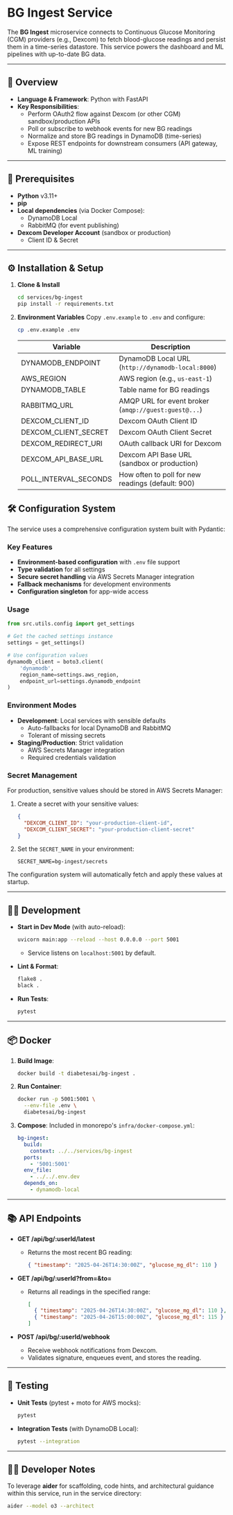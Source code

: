 # BG Ingest Service

The **BG Ingest** microservice connects to Continuous Glucose Monitoring (CGM) providers (e.g., Dexcom) to fetch blood-glucose readings and persist them in a time-series datastore. This service powers the dashboard and ML pipelines with up-to-date BG data.

---

## 🚀 Overview

- **Language & Framework**: Python with FastAPI
- **Key Responsibilities**:
  - Perform OAuth2 flow against Dexcom (or other CGM) sandbox/production APIs
  - Poll or subscribe to webhook events for new BG readings
  - Normalize and store BG readings in DynamoDB (time-series)
  - Expose REST endpoints for downstream consumers (API gateway, ML training)

---

## 🔧 Prerequisites

- **Python** v3.11+
- **pip**
- **Local dependencies** (via Docker Compose):
  - DynamoDB Local
  - RabbitMQ (for event publishing)
- **Dexcom Developer Account** (sandbox or production)
  - Client ID & Secret

---

## ⚙️ Installation & Setup

1. **Clone & Install**
   ```bash
   cd services/bg-ingest
   pip install -r requirements.txt
   ```

2. **Environment Variables**
   Copy `.env.example` to `.env` and configure:
   ```bash
   cp .env.example .env
   ```

   | Variable                 | Description                                         |
   |--------------------------|-----------------------------------------------------|
   | DYNAMODB_ENDPOINT        | DynamoDB Local URL (`http://dynamodb-local:8000`)   |
   | AWS_REGION               | AWS region (e.g., `us-east-1`)                      |
   | DYNAMODB_TABLE           | Table name for BG readings                          |
   | RABBITMQ_URL             | AMQP URL for event broker (`amqp://guest:guest@...`)|
   | DEXCOM_CLIENT_ID         | Dexcom OAuth Client ID                              |
   | DEXCOM_CLIENT_SECRET     | Dexcom OAuth Client Secret                          |
   | DEXCOM_REDIRECT_URI      | OAuth callback URI for Dexcom                       |
   | DEXCOM_API_BASE_URL      | Dexcom API Base URL (sandbox or production)         |
   | POLL_INTERVAL_SECONDS    | How often to poll for new readings (default: 900)   |

## 🛠️ Configuration System

The service uses a comprehensive configuration system built with Pydantic:

### Key Features

- **Environment-based configuration** with `.env` file support
- **Type validation** for all settings
- **Secure secret handling** via AWS Secrets Manager integration
- **Fallback mechanisms** for development environments
- **Configuration singleton** for app-wide access

### Usage

```python
from src.utils.config import get_settings

# Get the cached settings instance
settings = get_settings()

# Use configuration values
dynamodb_client = boto3.client(
    'dynamodb',
    region_name=settings.aws_region,
    endpoint_url=settings.dynamodb_endpoint
)
```

### Environment Modes

- **Development**: Local services with sensible defaults
  - Auto-fallbacks for local DynamoDB and RabbitMQ
  - Tolerant of missing secrets
- **Staging/Production**: Strict validation
  - AWS Secrets Manager integration
  - Required credentials validation

### Secret Management

For production, sensitive values should be stored in AWS Secrets Manager:

1. Create a secret with your sensitive values:
   ```json
   {
     "DEXCOM_CLIENT_ID": "your-production-client-id",
     "DEXCOM_CLIENT_SECRET": "your-production-client-secret"
   }
   ```

2. Set the `SECRET_NAME` in your environment:
   ```
   SECRET_NAME=bg-ingest/secrets
   ```

The configuration system will automatically fetch and apply these values at startup.

---

## 🏃‍♂️ Development

- **Start in Dev Mode** (with auto-reload):
  ```bash
  uvicorn main:app --reload --host 0.0.0.0 --port 5001
  ```
  - Service listens on `localhost:5001` by default.

- **Lint & Format**:
  ```bash
  flake8 .
  black .
  ```

- **Run Tests**:
  ```bash
  pytest
  ```

---

## 📦 Docker

1. **Build Image**:
   ```bash
   docker build -t diabetesai/bg-ingest .
   ```

2. **Run Container**:
   ```bash
   docker run -p 5001:5001 \
     --env-file .env \
     diabetesai/bg-ingest
   ```

3. **Compose**: Included in monorepo's `infra/docker-compose.yml`:
   ```yaml
   bg-ingest:
     build:
       context: ../../services/bg-ingest
     ports:
       - '5001:5001'
     env_file:
       - ../../.env.dev
     depends_on:
       - dynamodb-local
   ```

---

## 📚 API Endpoints

- **GET /api/bg/:userId/latest**
  - Returns the most recent BG reading:
    ```json
    { "timestamp": "2025-04-26T14:30:00Z", "glucose_mg_dl": 110 }
    ```

- **GET /api/bg/:userId?from=&to=**
  - Returns all readings in the specified range:
    ```json
    [
      { "timestamp": "2025-04-26T14:30:00Z", "glucose_mg_dl": 110 },
      { "timestamp": "2025-04-26T15:00:00Z", "glucose_mg_dl": 115 }
    ]
    ```

- **POST /api/bg/:userId/webhook**
  - Receive webhook notifications from Dexcom.
  - Validates signature, enqueues event, and stores the reading.

---

## 🧪 Testing

- **Unit Tests** (pytest + moto for AWS mocks):
  ```bash
  pytest
  ```
- **Integration Tests** (with DynamoDB Local):
  ```bash
  pytest --integration
  ```

---

## 🧑‍💻 Developer Notes

To leverage **aider** for scaffolding, code hints, and architectural guidance within this service, run in the service directory:

```bash
aider --model o3 --architect
```
